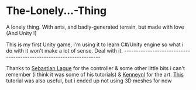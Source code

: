 # The-Lonely...-Thing

A lonely thing. With ants, and badly-generated terrain, but made with love (And Unity !)

This is my first Unity game, i'm using it to learn C#/Unity engine so what i do with it won't make a lot of sense. Deal with it.
              --------------------------------------------------------------------

Thanks to [Sebastian Lague](https://www.youtube.com/user/Cercopithecan "wooooo") for the controller & some other little bits i can't remember (i think it was some of his tutorials) & [Kenneynl](http://kenney.nl/ "He's awesome !") for the art. [This](http://studentgamedev.blogspot.no/2013/08/unity-voxel-tutorial-part-1-generating.html) tutorial was also useful, but i ended up not using 3D meshes for now
